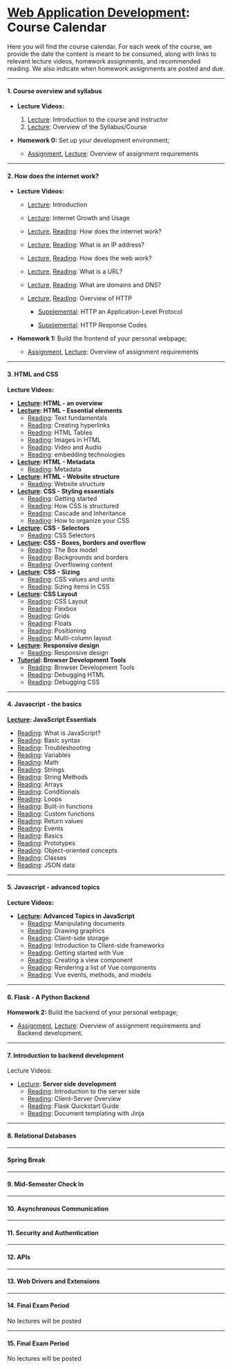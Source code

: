 # [Web Application Development](https://gitlab.msu.edu/cse477-spring-2025/course-materials): Course Calendar

Here you will find the course calendar. For each week of the course, we provide the date the content is meant to be consumed, along with links to relevant lecture videos, homework assignments, and recommended reading. We also indicate when homework assignments are posted and due.  



<hr>

#### 1. Course overview and syllabus

- **Lecture Videos:**
  1. [Lecture](https://youtu.be/KSBRzzAlvLw): Introduction to the course and instructor
  2. [Lecture](https://youtu.be/QyDo5-qBOhk): Overview of the Syllabus/Course

- **Homework 0:** Set up your development environment; 
  - [Assignment](../homework/Homework-0), [Lecture](https://youtu.be/AaPNWj6GgI0): Overview of assignment requirements

<hr>

#### 2. How does the internet work?

* **Lecture Videos:**

  * [Lecture](https://youtu.be/9_uYlzaU29g): Introduction

  * [Lecture](https://youtu.be/hfbHZxBZbQ8): Internet Growth and Usage

  * [Lecture](https://youtu.be/6iz9tgF9sKo), [Reading](https://developer.mozilla.org/en-US/docs/Learn/Common_questions/How_does_the_Internet_work): How does the internet work?

  * [Lecture](https://youtu.be/P875_nCUaQ4), [Reading](https://www.kaspersky.com/resource-center/definitions/what-is-an-ip-address): What is an IP address? 

  * [Lecture](https://youtu.be/RvSgbEbMd0w), [Reading](https://developer.mozilla.org/en-US/docs/Learn/Getting_started_with_the_web/How_the_Web_works): How does the web work? 

  * [Lecture](https://youtu.be/2G3WYxxKAaU), [Reading](https://developer.mozilla.org/en-US/docs/Learn/Common_questions/What_is_a_URL): What is a URL? 

  * [Lecture](https://youtu.be/2IxMKuaOFjo), [Reading](https://developer.mozilla.org/en-US/docs/Learn/Common_questions/What_is_a_domain_name): What are domains and DNS? 

  * [Lecture](https://youtu.be/5hFUqCIq0xw), [Reading](https://developer.mozilla.org/en-US/docs/Web/HTTP/Overview): Overview of HTTP

    * [Supplemental](https://dev.opera.com/articles/http-basic-introduction/): HTTP an Application-Level Protocol

    * [Supplemental](https://dev.opera.com/articles/http-response-codes/): HTTP Response Codes

      

* **Homework 1:** Build the frontend of your personal webpage; 

  * [Assignment](../homework/Homework-1), [Lecture](https://youtu.be/RxyNQgcdNiY): Overview of assignment requirements



<hr>




####  **3. HTML and CSS** 


**Lecture Videos:**

* **[Lecture](https://youtu.be/2bjOE0YsvYg): HTML - an overview** 
* **[Lecture](https://youtu.be/OpvZq-xws6Q): HTML -  Essential elements** 
  * [Reading](https://developer.mozilla.org/en-US/docs/Learn/HTML/Introduction_to_HTML/HTML_text_fundamentals): Text fundamentals
  * [Reading](https://developer.mozilla.org/en-US/docs/Learn/HTML/Introduction_to_HTML/Creating_hyperlinks): Creating hyperlinks
  * [Reading](https://developer.mozilla.org/en-US/docs/Learn/HTML/Tables/Basics): HTML Tables
  * [Reading](https://developer.mozilla.org/en-US/docs/Learn/HTML/Multimedia_and_embedding/Images_in_HTML): Images in HTML
  * [Reading](https://developer.mozilla.org/en-US/docs/Learn/HTML/Multimedia_and_embedding/Video_and_audio_content): Video and Audio
  * [Reading](https://developer.mozilla.org/en-US/docs/Learn/HTML/Multimedia_and_embedding/Other_embedding_technologies): embedding technologies
* **[Lecture](https://youtu.be/VYsWuiw231A): HTML - Metadata**
  * [Reading](https://developer.mozilla.org/en-US/docs/Learn/HTML/Introduction_to_HTML/The_head_metadata_in_HTML): Metadata 
* **[Lecture](https://youtu.be/O8H45ylh8b8): HTML - Website structure**
  * [Reading](https://developer.mozilla.org/en-US/docs/Learn/HTML/Introduction_to_HTML/Document_and_website_structure): Website structure
* **[Lecture](https://youtu.be/OkstLNQYdN0): CSS - Styling essentials**
  * [Reading](https://developer.mozilla.org/en-US/docs/Learn/CSS/First_steps/Getting_started): Getting started
  * [Reading](https://developer.mozilla.org/en-US/docs/Learn/CSS/First_steps/How_CSS_is_structured): How CSS is structured
  * [Reading](https://developer.mozilla.org/en-US/docs/Learn/CSS/Building_blocks/Cascade_and_inheritance): Cascade and Inheritance 
  * [Reading](https://developer.mozilla.org/en-US/docs/Learn/CSS/Building_blocks/Organizing): How to organize your CSS 
* **[Lecture](https://youtu.be/3eM_pnmIsLU): CSS - Selectors**
  * [Reading](https://developer.mozilla.org/en-US/docs/Learn/CSS/Building_blocks/Selectors): CSS Selectors
* **[Lecture](https://youtu.be/p3pOfdVuh-I): CSS - Boxes, borders and overflow**
  * [Reading](https://developer.mozilla.org/en-US/docs/Learn/CSS/Building_blocks/The_box_model): The Box model
  * [Reading](https://developer.mozilla.org/en-US/docs/Learn/CSS/Building_blocks/Backgrounds_and_borders): Backgrounds and borders
  * [Reading](https://developer.mozilla.org/en-US/docs/Learn/CSS/Building_blocks/Overflowing_content): Overflowing content
* **[Lecture](https://youtu.be/0CVDoktgUxk): CSS - Sizing**
  * [Reading](https://developer.mozilla.org/en-US/docs/Learn/CSS/Building_blocks/Values_and_units): CSS values and units
  * [Reading](https://developer.mozilla.org/en-US/docs/Learn/CSS/Building_blocks/Sizing_items_in_CSS):  Sizing items in CSS
* **[Lecture](https://youtu.be/wUpknetsA_8): CSS Layout**
  * [Reading](https://developer.mozilla.org/en-US/docs/Learn/CSS/CSS_layout/Introduction): CSS Layout
  * [Reading](https://developer.mozilla.org/en-US/docs/Learn/CSS/CSS_layout/Flexbox): Flexbox
  * [Reading](https://developer.mozilla.org/en-US/docs/Learn/CSS/CSS_layout/Grids): Grids
  * [Reading](https://developer.mozilla.org/en-US/docs/Learn/CSS/CSS_layout/Floats): Floats
  * [Reading](https://developer.mozilla.org/en-US/docs/Learn/CSS/CSS_layout/Positioning): Positioning
  * [Reading](https://developer.mozilla.org/en-US/docs/Learn/CSS/CSS_layout/Multiple-column_Layout): Multi-column layout
* **[Lecture](https://youtu.be/XHTT1kG1JQA): Responsive design**
  * [Reading](https://developer.mozilla.org/en-US/docs/Learn/CSS/CSS_layout/Responsive_Design): Responsive design
* **[Tutorial](https://youtu.be/TBWhWz3MFAI): Browser Development Tools**
  * [Reading](https://developer.mozilla.org/en-US/docs/Learn/Common_questions/What_are_browser_developer_tools): Browser Development Tools
  * [Reading](https://developer.mozilla.org/en-US/docs/Learn/HTML/Introduction_to_HTML/Debugging_HTML): Debugging HTML
  * [Reading](https://developer.mozilla.org/en-US/docs/Learn/CSS/Building_blocks/Debugging_CSS): Debugging CSS



<hr>

#### 4. Javascript - the basics



**[Lecture](https://youtu.be/8uePV_OiPMQ):  JavaScript Essentials**

* [Reading](https://developer.mozilla.org/en-US/docs/Learn/JavaScript/First_steps/What_is_JavaScript): What is JavaScript?
* [Reading](https://developer.mozilla.org/en-US/docs/Learn/JavaScript/First_steps/A_first_splash): Basic syntax
* [Reading](https://developer.mozilla.org/en-US/docs/Learn/JavaScript/First_steps/What_went_wrong): Troubleshooting
* [Reading](https://developer.mozilla.org/en-US/docs/Learn/JavaScript/First_steps/Variables): Variables
* [Reading](https://developer.mozilla.org/en-US/docs/Learn/JavaScript/First_steps/Math): Math
* [Reading](https://developer.mozilla.org/en-US/docs/Learn/JavaScript/First_steps/Strings): Strings
* [Reading](https://developer.mozilla.org/en-US/docs/Learn/JavaScript/First_steps/Useful_string_methods): String Methods
* [Reading](https://developer.mozilla.org/en-US/docs/Learn/JavaScript/First_steps/Arrays): Arrays
* [Reading](https://developer.mozilla.org/en-US/docs/Learn/JavaScript/Building_blocks/conditionals): Conditionals
* [Reading](https://developer.mozilla.org/en-US/docs/Learn/JavaScript/Building_blocks/Looping_code): Loops
* [Reading](https://developer.mozilla.org/en-US/docs/Learn/JavaScript/Building_blocks/Functions): Built-in functions
* [Reading](https://developer.mozilla.org/en-US/docs/Learn/JavaScript/Building_blocks/Build_your_own_function): Custom functions
* [Reading](https://developer.mozilla.org/en-US/docs/Learn/JavaScript/Building_blocks/Return_values): Return values
* [Reading](https://developer.mozilla.org/en-US/docs/Learn/JavaScript/Building_blocks/Events): Events
* [Reading](https://developer.mozilla.org/en-US/docs/Learn/JavaScript/Objects/Basics): Basics
* [Reading](https://developer.mozilla.org/en-US/docs/Learn/JavaScript/Objects/Object_prototypes): Prototypes
* [Reading](https://developer.mozilla.org/en-US/docs/Learn/JavaScript/Objects/Object-oriented_programming): Object-oriented concepts
* [Reading](https://developer.mozilla.org/en-US/docs/Learn/JavaScript/Objects/Classes_in_JavaScript): Classes
* [Reading](https://developer.mozilla.org/en-US/docs/Learn/JavaScript/Objects/JSON): JSON data





<hr>

#### 5. Javascript - advanced topics



**Lecture Videos:**

* **[Lecture](https://youtu.be/yXlCBnXdQ7c): Advanced Topics in JavaScript**
  * [Reading](https://developer.mozilla.org/en-US/docs/Learn/JavaScript/Client-side_web_APIs/Manipulating_documents): Manipulating documents
  * [Reading](https://developer.mozilla.org/en-US/docs/Learn/JavaScript/Client-side_web_APIs/Drawing_graphics): Drawing graphics
  * [Reading](https://developer.mozilla.org/en-US/docs/Learn/JavaScript/Client-side_web_APIs/Client-side_storage): Client-side storage
  * [Reading](https://developer.mozilla.org/en-US/docs/Learn/Tools_and_testing/Client-side_JavaScript_frameworks/Introduction): Introduction to Client-side frameworks
  * [Reading](https://developer.mozilla.org/en-US/docs/Learn/Tools_and_testing/Client-side_JavaScript_frameworks/Vue_getting_started): Getting started with Vue
  * [Reading](https://developer.mozilla.org/en-US/docs/Learn/Tools_and_testing/Client-side_JavaScript_frameworks/Vue_first_component): Creating a view component
  * [Reading](https://developer.mozilla.org/en-US/docs/Learn/Tools_and_testing/Client-side_JavaScript_frameworks/Vue_rendering_lists): Rendering a list of Vue components
  * [Reading](https://developer.mozilla.org/en-US/docs/Learn/Tools_and_testing/Client-side_JavaScript_frameworks/Vue_methods_events_models): Vue events, methods, and models



<hr>

#### 6. Flask - A Python Backend

**Homework 2:** Build the backend of your personal webpage;

* [Assignment](../homework/Homework-2), [Lecture](https://youtu.be/VGlTVNcUJX4): Overview of assignment requirements and Backend development.



<hr>

#### 7.  Introduction to backend development

Lecture Videos:

* [Lecture](https://youtu.be/PnDKd2EeERc): **Server side development**
  * [Reading](https://developer.mozilla.org/en-US/docs/Learn/Server-side/First_steps/Introduction): Introduction to the server side
  * [Reading](https://developer.mozilla.org/en-US/docs/Learn/Server-side/First_steps/Client-Server_overview): Client-Server Overview
  * [Reading](https://flask.palletsprojects.com/en/2.0.x/quickstart/#html-escaping): Flask Quickstart Guide 
  * [Reading](https://jinja.palletsprojects.com/en/3.0.x/templates/): Document templating with Jinja



<hr>

#### 8. Relational Databases 





<hr>

#### Spring Break





<hr>

#### 9. Mid-Semester Check In





<hr>

#### 10. Asynchronous Communication





<hr>

#### 11. Security and Authentication






<hr>

#### 12. APIs





<hr>

#### 13. Web Drivers and Extensions






<hr>

#### 14. Final Exam Period

No lectures will be posted




<hr>

#### 15. Final Exam Period

No lectures will be posted
